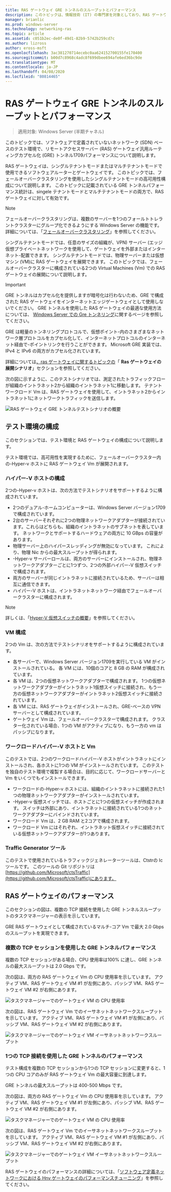 ```yaml
---
title: RAS ゲートウェイ GRE トンネルのスループットとパフォーマンス
description: このトピックは、情報技術 (IT) の専門家を対象としており、RAS ゲートウェイの汎用ルーティングカプセル化 (GRE) トンネルに関するスループットパフォーマンス情報を提供します。
manager: brianlic
ms.prod: windows-server
ms.technology: networking-ras
ms.topic: article
ms.assetid: c051b2ec-de0f-49d1-82b9-5742b259cd7c
ms.author: lizross
author: eross-msft
ms.openlocfilehash: 3ac381270714ecebc0aa624152700155fe170400
ms.sourcegitcommit: b00d7c8968c4adc8f699dbee694afe6ed36bc9de
ms.translationtype: MT
ms.contentlocale: ja-JP
ms.lasthandoff: 04/08/2020
ms.locfileid: "80814465"
---
```

# <a name="ras-gateway-gre-tunnel-throughput-and-performance"></a>RAS ゲートウェイ GRE トンネルのスループットとパフォーマンス

>適用対象: Windows Server \(半期チャネル\)

このトピックでは、ソフトウェアで定義されていないネットワーク \(SDN\) ベースのテスト環境で、リモートアクセスサーバー \(RAS\) ゲートウェイ汎用ルーティングカプセル化 \(GRE\) トンネル1709パフォーマンスについて説明します。

RAS ゲートウェイは、シングルテナントモードまたはマルチテナントモードで使用できるソフトウェアルーターとゲートウェイです。 このトピックでは、フェールオーバークラスタリングを使用したシングルテナントモードの高可用性構成について説明します。 このトピックに記載されている GRE トンネルパフォーマンス統計は、singele テナントモードとマルチテナントモードの両方で、RAS ゲートウェイに対して有効です。

>[!NOTE]
>フェールオーバークラスタリングは、複数のサーバーを1つのフォールトトレラントクラスターにグループ化できるようにする Windows Server の機能です。 詳細については、「[フェールオーバークラスタリング](../../../failover-clustering/failover-clustering-overview.md)」を参照してください。

シングルテナントモードでは、任意のサイズの組織が、VPN\) サーバー \(エッジ仮想プライベートネットワークを使用して、ゲートウェイを外部またはインターネット\-配置できます。 シングルテナントモードでは、物理サーバーまたは仮想マシン \(VM\)に RAS ゲートウェイを展開できます。 このトピックでは、フェールオーバークラスターに構成されている2つの Virtual Machines \(Vm\) での RAS ゲートウェイの展開について説明します。

>[!IMPORTANT]
>GRE トンネルはカプセル化を提供しますが暗号化は行わないため、GRE で構成された RAS ゲートウェイをインターネットエッジゲートウェイとして使用しないでください。 GRE トンネルを使用した RAS ゲートウェイの最適な使用方法については、 [Windows Server での Gre トンネリング](gre-tunneling-windows-server.md)に関するページを参照してください。

GRE は軽量のトンネリングプロトコルで、仮想ポイント\-内のさまざまなネットワーク層プロトコルをカプセル化して、インターネットプロトコルのインターネット経由で\-ポイントリンクを行うことができます。 Microsoft GRE 実装では、IPv4 と IPv6 の両方がカプセル化されています。

詳細については[、ras ゲートウェイに関するトピックの](https://docs.microsoft.com/windows-server/remote/remote-access/ras-gateway/ras-gateway#bkmk_deploy)「 **Ras ゲートウェイの展開シナリオ**」セクションを参照してください。 

次の図に示すように、このテストシナリオでは、測定されたトラフィックフローが組織のイントラネット2から組織のイントラネット1に移動します。 テナントワークロード Vm は、RAS ゲートウェイを使用して、イントラネット2からイントラネット1にネットワークトラフィックを送信します。

![RAS ゲートウェイ GRE トンネルテストシナリオの概要](../../media/GRE-Tunnel-Perf/Gre-Infrastructure.jpg)

## <a name="test-environment-configuration"></a>テスト環境の構成

このセクションでは、テスト環境と RAS ゲートウェイの構成について説明します。

テスト環境では、高可用性を実現するために、フェールオーバークラスター内の\-Hyper-v ホストに RAS ゲートウェイ Vm が展開されます。

### <a name="hyper-v-host-configuration"></a>ハイパー\-V ホストの構成

2つの\-Hyper-v ホストは、次の方法でテストシナリオをサポートするように構成されています。 

- 2つのデュアル\-ホームコンピューターは、Windows Server バージョン1709で構成されています。
- 2台のサーバーそれぞれに2つの物理ネットワークアダプターが接続されています。これらはどちらも、組織のイントラネットのサブネットを表しています。 ネットワークとサポートするハードウェアの両方に 10 GBps の容量があります。
- 物理サーバー上のハイパースレッディングが無効になっています。 これにより、物理 Nic からの最大スループットが得られます。
- \-Hyper-v サーバーロールは、両方のサーバーにインストールされ、物理ネットワークアダプターごとに1つずつ、2つの外部ハイパー\-V 仮想スイッチで構成されます。
- 両方のサーバーが同じイントラネットに接続されているため、サーバーは相互に通信できます。
- ハイパー\-V ホストは、イントラネットネットワーク経由でフェールオーバークラスターに構成されます。 

>[!NOTE]
>詳しくは、「[Hyper-V 仮想スイッチの概要](https://docs.microsoft.com/windows-server/virtualization/hyper-v-virtual-switch/hyper-v-virtual-switch)」を参照してください。

### <a name="vm-configuration"></a>VM 構成

2つの Vm は、次の方法でテストシナリオをサポートするように構成されています。

- 各サーバーで、Windows Server バージョン1709を実行している VM がインストールされている。 各 VM には、10個のコアと 8 GB の RAM が構成されています。
- 各 VM は、2つの仮想ネットワークアダプターで構成されます。 1つの仮想ネットワークアダプターがイントラネット1仮想スイッチに接続され、もう一方の仮想ネットワークアダプターがイントラネット2仮想スイッチに接続されています。
- 各 VM には、RAS ゲートウェイがインストールされ、GRE\-ベースの VPN サーバーとして構成されています。
- ゲートウェイ Vm は、フェールオーバークラスターで構成されます。 クラスター化されている場合、1つの VM がアクティブになり、もう一方の vm はパッシブになります。

### <a name="workload-hyper-v-hosts-and-vms"></a>ワークロードハイパー\-V ホストと Vm

このテストでは、2つのワークロードハイパー\-V ホストがイントラネットにインストールされ、各ホストに1つの VM がインストールされています。 このテストを独自のテスト環境で複製する場合は、目的に応じて、ワークロードサーバーと Vm をいくつでもインストールできます。

- ワークロードの\-Hyper-v ホストには、組織のイントラネットに接続された1つの物理ネットワークアダプターがインストールされています。
- \-Hyper-v 仮想スイッチでは、ホストごとに1つの仮想スイッチが作成されます。 スイッチは外部にあり、イントラネットに接続されている1つのネットワークアダプターにバインドされています。
- ワークロード Vm は、2 GB RAM と2コアで構成されます。
- ワークロード Vm にはそれぞれ、イントラネット仮想スイッチに接続されている仮想ネットワークアダプターが1つあります。

### <a name="traffic-generator-tool"></a>Traffic Generator ツール

このテストで使用されているトラフィックジェネレーターツールは、Ctstrの Ic ツールです。 このツールの Git リポジトリは[https://github.com/Microsoft/ctsTraffic](https://github.com/Microsoft/ctsTraffic)にあります。

## <a name="ras-gateway-performance"></a>RAS ゲートウェイのパフォーマンス

このセクションの図は、複数の TCP 接続を使用した GRE トンネルスループットのタスクマネージャーの表示を示しています。

GRE RAS ゲートウェイとして構成されているマルチ\-コア Vm で最大 2.0 Gbps のスループットを実現できます。

### <a name="gre-tunnel-performance-with-multiple-tcp-sessions"></a>複数の TCP セッションを使用した GRE トンネルパフォーマンス

複数の TCP セッションがある場合、CPU 使用率は100% に達し、GRE トンネルの最大スループットは 2.0 Gbps です。

次の図は、両方の RAS ゲートウェイ Vm の CPU 使用率を示しています。 アクティブ VM、RAS ゲートウェイ VM #1 が左側にあり、パッシブ VM、RAS ゲートウェイ VM #2 が右側にあります。

![タスクマネージャーでのゲートウェイ VM の CPU 使用率](../../media/GRE-Tunnel-Perf/Gre-Tunnel-01.jpg)

次の図は、RAS ゲートウェイ Vm でのイーサネットネットワークスループットを示しています。 アクティブ VM、RAS ゲートウェイ VM #1 が左側にあり、パッシブ VM、RAS ゲートウェイ VM #2 が右側にあります。

![タスクマネージャーでのゲートウェイ VM イーサネットネットワークスループット](../../media/GRE-Tunnel-Perf/Gre-Tunnel-02.jpg)


### <a name="gre-tunnel-performance-with-one-tcp-connection"></a>1つの TCP 接続を使用した GRE トンネルのパフォーマンス

テスト構成を複数の TCP セッションから1つの TCP セッションに変更すると、1つの CPU コアのみが RAS ゲートウェイ Vm の最大容量に到達します。

GRE トンネルの最大スループットは 400-500 Mbps です。

次の図は、両方の RAS ゲートウェイ Vm の CPU 使用率を示しています。 アクティブ VM、RAS ゲートウェイ VM #1 が左側にあり、パッシブ VM、RAS ゲートウェイ VM #2 が右側にあります。

![タスクマネージャーでのゲートウェイ VM の CPU 使用率](../../media/GRE-Tunnel-Perf/Gre-Tunnel-03.jpg)


次の図は、RAS ゲートウェイ Vm でのイーサネットネットワークスループットを示しています。 アクティブ VM、RAS ゲートウェイ VM #1 が左側にあり、パッシブ VM、RAS ゲートウェイ VM #2 が右側にあります。

![タスクマネージャーでのゲートウェイ VM イーサネットネットワークスループット](../../media/GRE-Tunnel-Perf/Gre-Tunnel-04.jpg)

RAS ゲートウェイのパフォーマンスの詳細については、「[ソフトウェア定義ネットワークにおける Hnv ゲートウェイのパフォーマンスチューニング](https://docs.microsoft.com/windows-server/administration/performance-tuning/subsystem/software-defined-networking/hnv-gateway-performance)」を参照してください。